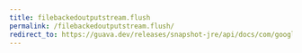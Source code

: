 ```yaml
---
title: filebackedoutputstream.flush
permalink: /filebackedoutputstream.flush/
redirect_to: https://guava.dev/releases/snapshot-jre/api/docs/com/google/common/io/FileBackedOutputStream.html#flush--
---
```

